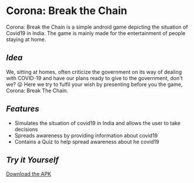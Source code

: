 # Corona: Break the Chain
Corona: Break the Chain is a simple android game depicting the situation of Covid19 in India. The game is mainly made for the entertainment of people staying at home. 

## _Idea_
We, sitting at homes, often criticize the government on its way of dealing with COVID-19 and have our plans ready to give to the government, don't we? 😛 
Here we try to fulfil your wish by presenting before you the game, Corona: Break The Chain.

## _Features_
- Simulates the situation of covid19 in India and allows the user to take decisions
- Spreads awareness by providing information about covid19
- Contains a Quiz to help spread awareness about he covid19 

## _Try it Yourself_
[Download the APK](https://drive.google.com/file/d/15LzCKRERFbVSX9oPNMeUxNL1tkAgX4Md/view)
